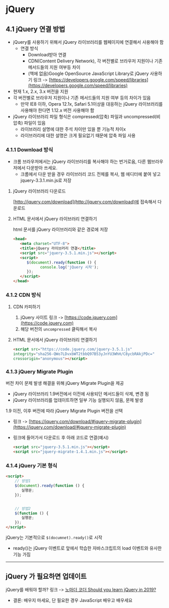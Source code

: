 # jQuery

## 4.1 jQuery 연결 방법

- jQuery를 사용하기 위해서 jQuery 라이브러리를 웹페이지에 연결해서 사용해야 함
  - 연결 방식
    - Download받아 연결
    - CDN(Content Delivery Network), 각 버전별로 브라우저 지원이나 기존 메서드들의 지원 여부등 차이
    - (책에 없음)Google OpenSource JavaScript Library로 jQuery 사용하기 링크 -> [https://developers.google.com/speed/libraries](https://developers.google.com/speed/libraries)
- 현재 1.x, 2.x, 3.x 버전을 지원
- 각 버전별로 브라우저 지원이나 기존 메서드들의 지원 여부 등의 차이가 있음
  - 만약 IE8 이하, Opera 12.1x, Safari 5.1이상을 대응하는 jQuery 라이브러리를 사용해야 한다면 1.12.x 버전 사용해야 함
- jQuery 라이브러리 파일 형식은 compressed(압축) 파일과 uncompressed(비압축) 파일이 있음
  - 라이브러리 설명에 대한 주석 차이만 있을 뿐 기능적 차이x
  - 라이브러리에 대한 설명은 크게 필요없기 때문에 압축 파일 사용

### 4.1.1 Download 방식

- 크롬 브라우저에서는 jQuery 라이브러리를 복사해야 하는 번거로움, 다른 웹브라우저에서 다운받아 쓰세요.
  - 크롬에서 다운 받을 경우 라이브러리 코드 전체를 복사, 웹 에디터에 붙여 넣고 jquery-3.3.1.min.js로 저장

1. jQuery 라이브러리 다운로드

   [http://jquery.com/download](http://jquery.com/download)에 접속해서 다운로드

2. HTML 문서에서 jQuery 라이브러리 연결하기

   html 문서를 jQuery 라이브러리와 같은 경로에 저장

   ```html
   <head>
      <meta charset="UTF-8">
      <title>jQuery 라이브러리 연결</title>
      <script src="jquery-3.5.1.min.js"></script>
      <script>
         $(document).ready(function () {
               console.log('jQuery 시작');
         });
      </script>
   </head> 
   ```

### 4.1.2 CDN 방식

1. CDN 카피하기
   1. jQuery 사이트 링크 -> [https://code.jquery.com](https://code.jquery.com)
   2. 해당 버전의 `uncompressed` 클릭해서 복사
2. HTML 문서에서 jQuery 라이브러리 연결하기

   ```html
   <script src="https://code.jquery.com/jquery-3.5.1.js"
   integrity="sha256-QWo7LDvxbWT2tbbQ97B53yJnYU3WhH/C8ycbRAkjPDc="
   crossorigin="anonymous"></script>
   ```

### 4.1.3 jQuery Migrate Plugin

버전 차이 문제 발생 해결을 위해 jQuery Migrate Plugin을 제공

- jQuery 라이브러리 1.9버전에서 이전에 사용되던 메서드들이 삭제, 변경 됨
- jQuery 라이브러리를 업데이트하면 일부 기능 실행되지 않음, 문제 발생

1.9 이전, 이후 버전에 따라 jQuery Migrate Plugin 버전을 선택

- 링크 -> [https://jquery.com/download/#jquery-migrate-plugin](https://jquery.com/download/#jquery-migrate-plugin)
- 링크에 들어가서 다운로드 후 아래 코드로 연결(예시)

  ```html
  <script src="jquery-3.5.1.min.js"></script>
  <script src="jquery-migrate-1.4.1.min.js"></script>
  ```

### 4.1.4 jQuery 기본 형식

```html
<script>
    // 방법1
    $(document).ready(function () {
       실행문;
    });


    // 방법2
    $(function () {
       실행문;
    });
</script>
```

jQuery는 기본적으로 `$(documnet).ready()`로 시작

- ready()는 jQuery 이벤트로 앞에서 학습한 자바스크립트의 load 이벤트와 유사한 기능 가짐

---

## jQuery 가 필요하면 업데이트

jQuery를 배워야 할까? 링크 -> [노마더 코더 Should you learn jQuery in 2019?](https://www.youtube.com/watch?v=6FnkGKYK6iQ)

- 결론: 배우지 마세요, 단 필요한 경우 JavaScript 배우고 배우세요
